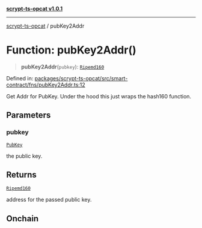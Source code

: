 [**scrypt-ts-opcat v1.0.1**](../README.md)

***

[scrypt-ts-opcat](../README.md) / pubKey2Addr

# Function: pubKey2Addr()

> **pubKey2Addr**(`pubkey`): [`Ripemd160`](../type-aliases/Ripemd160.md)

Defined in: [packages/scrypt-ts-opcat/src/smart-contract/fns/pubKey2Addr.ts:12](https://github.com/OPCAT-Labs/ts-tools/blob/e67b8657b34dbf57f8a4f9bdf87cdc2742db16bb/packages/scrypt-ts-opcat/src/smart-contract/fns/pubKey2Addr.ts#L12)

Get Addr for PubKey.
Under the hood this just wraps the hash160 function.

## Parameters

### pubkey

[`PubKey`](../type-aliases/PubKey.md)

the public key.

## Returns

[`Ripemd160`](../type-aliases/Ripemd160.md)

address for the passed public key.

## Onchain
